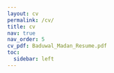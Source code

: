 ```yaml
---
layout: cv
permalink: /cv/
title: cv
nav: true
nav_order: 5
cv_pdf: Baduwal_Madan_Resume.pdf
toc:
  sidebar: left
---
```

